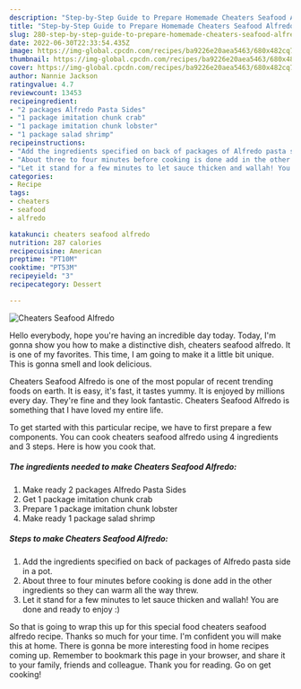 ```yaml
---
description: "Step-by-Step Guide to Prepare Homemade Cheaters Seafood Alfredo"
title: "Step-by-Step Guide to Prepare Homemade Cheaters Seafood Alfredo"
slug: 280-step-by-step-guide-to-prepare-homemade-cheaters-seafood-alfredo
date: 2022-06-30T22:33:54.435Z
image: https://img-global.cpcdn.com/recipes/ba9226e20aea5463/680x482cq70/cheaters-seafood-alfredo-recipe-main-photo.jpg
thumbnail: https://img-global.cpcdn.com/recipes/ba9226e20aea5463/680x482cq70/cheaters-seafood-alfredo-recipe-main-photo.jpg
cover: https://img-global.cpcdn.com/recipes/ba9226e20aea5463/680x482cq70/cheaters-seafood-alfredo-recipe-main-photo.jpg
author: Nannie Jackson
ratingvalue: 4.7
reviewcount: 13453
recipeingredient:
- "2 packages Alfredo Pasta Sides"
- "1 package imitation chunk crab"
- "1 package imitation chunk lobster"
- "1 package salad shrimp"
recipeinstructions:
- "Add the ingredients specified on back of packages of Alfredo pasta side in a pot."
- "About three to four minutes before cooking is done add in the other ingredients so they can warm all the way threw."
- "Let it stand for a few minutes to let sauce thicken and wallah! You are done and ready to enjoy :)"
categories:
- Recipe
tags:
- cheaters
- seafood
- alfredo

katakunci: cheaters seafood alfredo 
nutrition: 287 calories
recipecuisine: American
preptime: "PT10M"
cooktime: "PT53M"
recipeyield: "3"
recipecategory: Dessert

---
```



![Cheaters Seafood Alfredo](https://img-global.cpcdn.com/recipes/ba9226e20aea5463/680x482cq70/cheaters-seafood-alfredo-recipe-main-photo.jpg)

Hello everybody, hope you're having an incredible day today. Today, I'm gonna show you how to make a distinctive dish, cheaters seafood alfredo. It is one of my favorites. This time, I am going to make it a little bit unique. This is gonna smell and look delicious.

Cheaters Seafood Alfredo is one of the most popular of recent trending foods on earth. It is easy, it's fast, it tastes yummy. It is enjoyed by millions every day. They're fine and they look fantastic. Cheaters Seafood Alfredo is something that I have loved my entire life.




To get started with this particular recipe, we have to first prepare a few components. You can cook cheaters seafood alfredo using 4 ingredients and 3 steps. Here is how you cook that.

<!--inarticleads1-->

##### The ingredients needed to make Cheaters Seafood Alfredo:

1. Make ready 2 packages Alfredo Pasta Sides
1. Get 1 package imitation chunk crab
1. Prepare 1 package imitation chunk lobster
1. Make ready 1 package salad shrimp




<!--inarticleads2-->

##### Steps to make Cheaters Seafood Alfredo:

1. Add the ingredients specified on back of packages of Alfredo pasta side in a pot.
1. About three to four minutes before cooking is done add in the other ingredients so they can warm all the way threw.
1. Let it stand for a few minutes to let sauce thicken and wallah! You are done and ready to enjoy :)




So that is going to wrap this up for this special food cheaters seafood alfredo recipe. Thanks so much for your time. I'm confident you will make this at home. There is gonna be more interesting food in home recipes coming up. Remember to bookmark this page in your browser, and share it to your family, friends and colleague. Thank you for reading. Go on get cooking!
